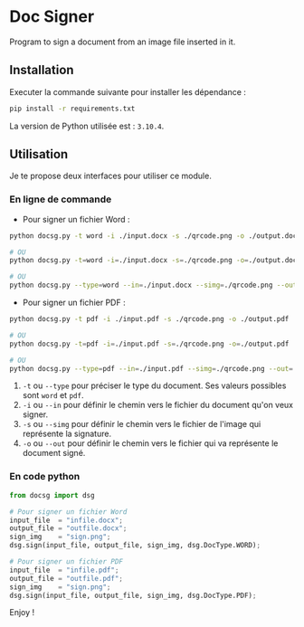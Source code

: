 # Doc Signer
Program to sign a document from an image file inserted in it.

## Installation
Executer la commande suivante pour installer les dépendance :
```sh
pip install -r requirements.txt
```
La version de Python utilisée est : `3.10.4`.

## Utilisation
Je te propose deux interfaces pour utiliser ce module.

### En ligne de commande
- Pour signer un fichier Word :
```sh
python docsg.py -t word -i ./input.docx -s ./qrcode.png -o ./output.docx

# OU
python docsg.py -t=word -i=./input.docx -s=./qrcode.png -o=./output.docx

# OU
python docsg.py --type=word --in=./input.docx --simg=./qrcode.png --out=./output.docx

```
- Pour signer un fichier PDF :

```sh
python docsg.py -t pdf -i ./input.pdf -s ./qrcode.png -o ./output.pdf

# OU
python docsg.py -t=pdf -i=./input.pdf -s=./qrcode.png -o=./output.pdf

# OU
python docsg.py --type=pdf --in=./input.pdf --simg=./qrcode.png --out=./output.pdf

```


1. `-t` ou `--type` pour préciser le type du document. Ses valeurs possibles sont `word` et `pdf`.
2. `-i` ou `--in` pour définir le chemin vers le fichier du document qu'on veux signer.
3. `-s` ou `--simg` pour définir le chemin vers le fichier de l'image qui représente la signature.
4. `-o` ou `--out` pour définir le chemin vers le fichier qui va représente le document signé.


### En code python
```python
from docsg import dsg

# Pour signer un fichier Word
input_file  = "infile.docx";
output_file = "outfile.docx";
sign_img    = "sign.png";
dsg.sign(input_file, output_file, sign_img, dsg.DocType.WORD);

# Pour signer un fichier PDF
input_file  = "infile.pdf";
output_file = "outfile.pdf";
sign_img    = "sign.png";
dsg.sign(input_file, output_file, sign_img, dsg.DocType.PDF);


```

Enjoy !
